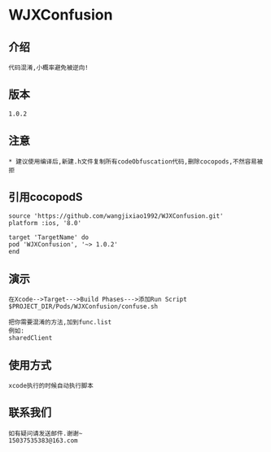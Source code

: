 # WJXConfusion
    
## 介绍
    代码混淆,小概率避免被逆向!

## 版本
    1.0.2
    
## 注意
    * 建议使用编译后,新建.h文件复制所有codeObfuscation代码,删除cocopods,不然容易被拒
    
## 引用cocopodS 

    source 'https://github.com/wangjixiao1992/WJXConfusion.git'
    platform :ios, '8.0'
    
    target 'TargetName' do
    pod 'WJXConfusion', '~> 1.0.2'
    end

## 演示
    在Xcode-->Target--->Build Phases--->添加Run Script
    $PROJECT_DIR/Pods/WJXConfusion/confuse.sh
    
    把你需要混淆的方法,加到func.list
    例如:
    sharedClient
   
                         
## 使用方式
    xcode执行的时候自动执行脚本
   
## 联系我们
    如有疑问请发送邮件.谢谢~
    15037535383@163.com


